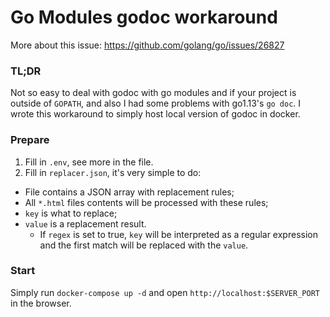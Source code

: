 # Go Modules godoc workaround
More about this issue: https://github.com/golang/go/issues/26827

### TL;DR
Not so easy to deal with godoc with go modules and if your project is outside of `GOPATH`, and also I had some problems with go1.13's `go doc`.
I wrote this workaround to simply host local version of godoc in docker.

### Prepare
1. Fill in `.env`, see more in the file.
2. Fill in `replacer.json`, it's very simple to do: 
  - File contains a JSON array with replacement rules;
  - All `*.html` files contents will be processed with these rules;
  - `key` is what to replace;
  - `value` is a replacement result. 
    - If `regex` is set to true, `key` will be interpreted as a regular expression and the first match will be replaced with the `value`.

### Start
Simply run `docker-compose up -d` and open `http://localhost:$SERVER_PORT` in the browser.